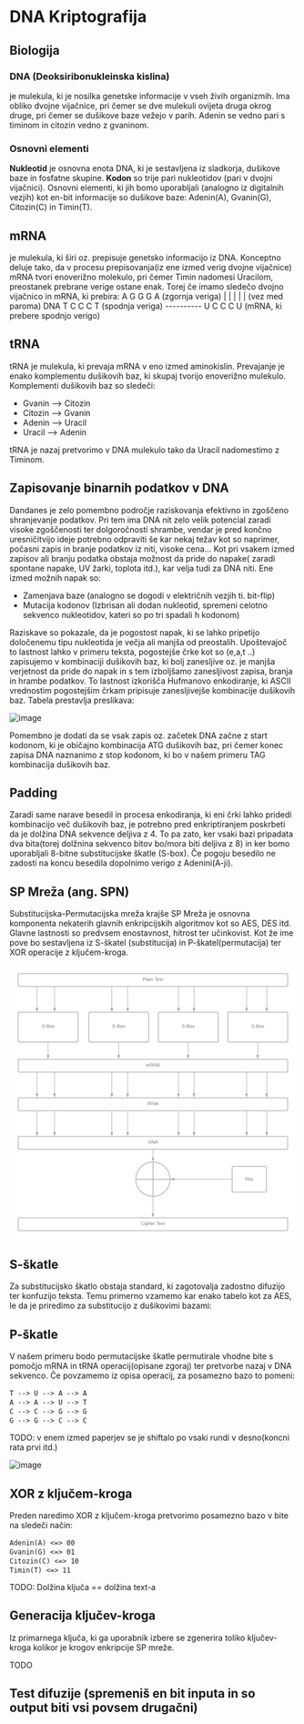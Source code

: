 # DNA Kriptografija

## Biologija

### DNA (Deoksiribonukleinska kislina) 

je mulekula, ki je nosilka genetske informacije v vseh živih organizmih. Ima obliko dvojne vijačnice, pri čemer se dve mulekuli ovijeta druga okrog druge, pri čemer se dušikove baze vežejo v parih. Adenin se vedno pari s timinom in citozin vedno z gvaninom.

### Osnovni elementi

**Nukleotid** je osnovna enota DNA, ki je sestavljena iz sladkorja, dušikove baze in fosfatne skupine.
**Kodon** so trije pari nukleotidov (pari v dvojni vijačnici).
Osnovni elementi, ki jih bomo uporabljali (analogno iz digitalnih vezjih) kot en-bit informacije so dušikove baze: Adenin(A), Gvanin(G), Citozin(C) in Timin(T).

## mRNA

je mulekula, ki širi oz. prepisuje genetsko informacijo iz DNA. 
Konceptno deluje tako, da v procesu prepisovanja(iz ene izmed verig dvojne vijačnice) mRNA tvori enoverižno molekulo, pri čemer Timin nadomesi Uracilom, preostanek prebrane verige ostane enak.
Torej če imamo sledečo dvojno vijačnico in mRNA, ki prebira:
    A G G G A (zgornja veriga)
    | | | | | (vez med paroma)  DNA
    T C C C T (spodnja veriga)
    ----------
    U C C C U (mRNA, ki prebere spodnjo verigo) 

## tRNA

tRNA je mulekula, ki prevaja mRNA v eno izmed aminokislin. Prevajanje je enako komplementu dušikovih baz, ki skupaj tvorijo enoverižno mulekulo.
Komplementi dušikovih baz so sledeči:
- Gvanin --> Citozin
- Citozin --> Gvanin
- Adenin --> Uracil
- Uracil --> Adenin

tRNA je nazaj pretvorimo v DNA mulekulo tako da Uracil nadomestimo z Timinom.

## Zapisovanje binarnih podatkov v DNA

Dandanes je zelo pomembno področje raziskovanja efektivno in zgoščeno shranjevanje podatkov. 
Pri tem ima DNA nit zelo velik potencial zaradi visoke zgoščenosti ter dolgoročnosti shrambe, vendar je pred končno uresničitvijo ideje potrebno odpraviti še kar nekaj težav kot so naprimer, počasni zapis in branje podatkov iz niti, visoke cena...
Kot pri vsakem izmed zapisov ali branju podatka obstaja možnost da pride do napake( zaradi spontane napake, UV žarki, toplota itd.), kar velja tudi za DNA niti.
Ene izmed možnih napak so:
- Zamenjava baze (analogno se dogodi v električnih vezjih ti. bit-flip)
- Mutacija kodonov (Izbrisan ali dodan nukleotid, spremeni celotno sekvenco nukleotidov, kateri so po tri spadali h kodonom)

Raziskave so pokazale, da je pogostost napak, ki se lahko pripetijo določenemu tipu nukleotida je večja ali manjša od preostalih. Upoštevajoč to lastnost lahko v primeru teksta, pogostejše črke kot so (e,a,t ..) zapisujemo v kombinaciji dušikovih baz, ki bolj zanesljive oz. je manjša verjetnost da pride do napak in s tem izboljšamo zanesljivost zapisa, branja in hrambe podatkov.
To lastnost izkorišča Hufmanovo enkodiranje, ki ASCII vrednostim pogostejšim črkam pripisuje zanesljivejše kombinacije dušikovih baz.
Tabela prestavlja preslikava:

![image](https://user-images.githubusercontent.com/48418580/145455912-35f58f66-00c9-4159-999d-deba0eb0a9a0.png)

   
Pomembno je dodati da se vsak zapis oz. začetek DNA začne z start kodonom, ki je običajno kombinacija ATG dušikovih baz, pri čemer konec zapisa DNA naznanimo z stop kodonom, ki bo v našem primeru TAG kombinacija dušikovih baz. 

## Padding 

Zaradi same narave besedil in procesa enkodiranja, ki eni črki lahko pridedi kombinacijo več dušikovih baz, je potrebno pred enkriptiranjem poskrbeti da je dolžina DNA sekvence deljiva z 4. 
To pa zato, ker vsaki bazi pripadata dva bita(torej dolžnina sekvenco bitov bo/mora biti deljiva z 8) in ker bomo uporabljali 8-bitne substitucijske škatle (S-box). 
Če pogoju besedilo ne zadosti na koncu besedila dopolnimo verigo z Adenini(A-ji).

## SP Mreža (ang. SPN)

Substitucijska-Permutacijska mreža krajše SP Mreža je osnovna komponenta nekaterih glavnih enkripcijskih algoritmov kot so AES, DES itd. Glavne lastnosti so predvsem enostavnost, hitrost ter učinkovist. 
Kot že ime pove bo sestavljena iz S-škatel (substitucija) in P-škatel(permutacija) ter XOR operacije z ključem-kroga.

![img](spn.png)

## S-škatle

Za substitucijsko škatlo obstaja standard, ki zagotovalja zadostno difuzijo ter konfuzijo teksta. Temu primerno vzamemo kar enako tabelo kot za AES, le da je priredimo za substitucijo z dušikovimi bazami:



## P-škatle

V našem primeru bodo permutacijske škatle permutirale vhodne bite s pomočjo mRNA in tRNA operacij(opisane zgoraj) ter pretvorbe nazaj v DNA sekvenco. 
Če povzamemo iz opisa operacij, za posamezno bazo to pomeni:

	T --> U --> A --> A
	A --> A --> U --> T
	C --> C --> G --> G
	G --> G --> C --> C

TODO: v enem izmed paperjev se je shiftalo po vsaki rundi v desno(koncni rata prvi itd.)

![image](https://user-images.githubusercontent.com/48418580/146830900-8b92dfc9-142c-4deb-bdea-be5ee96f8756.png)

## XOR z ključem-kroga

Preden naredimo XOR z ključem-kroga pretvorimo posamezno bazo v bite na sledeči način:

    Adenin(A) <=> 00
    Gvanin(G) <=> 01
    Citozin(C) <=> 10
    Timin(T) <=> 11

TODO: Dolžina ključa == dolžina text-a

## Generacija ključev-kroga

Iz primarnega ključa, ki ga uporabnik izbere se zgenerira toliko ključev-kroga kolikor je krogov enkripcije SP mreže.

TODO

## Test difuzije (spremeniš en bit inputa in so output biti vsi povsem drugačni)
